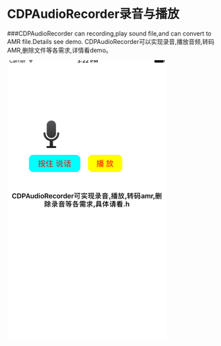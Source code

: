 # CDPAudioRecorder录音与播放

###CDPAudioRecorder can recording,play sound file,and can convert to AMR file.Details see demo.
CDPAudioRecorder可以实现录音,播放音频,转码AMR,删除文件等各需求,详情看demo。

 ![image](https://github.com/cdpenggod/CDPAudioRecorder/blob/master/IMAGE.png)
